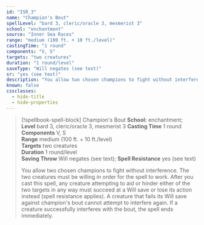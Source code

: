 ```yaml
---
id: "ISR_3"
name: "Champion's Bout"
spellLevel: "bard 3, cleric/oracle 3, mesmerist 3"
school: "enchantment"
source: "Inner Sea Races"
range: "medium (100 ft. + 10 ft./level)"
castingTime: "1 round"
components: "V, S"
targets: "two creatures"
duration: "1 round/level"
saveType: "Will negates (see text)"
sr: "yes (see text)"
description: "You allow two chosen champions to fight without interference. The two creatures must be willing in order for the spell to work. After you cast this spell, any creature attempting to aid or hinder either of the two targets in any way must succeed at a Will save or lose its action instead (spell resistance applies). A creature that fails its Will save against champion's bout cannot attempt to interfere again. If a creature successfully interferes with the bout, the spell ends immediately."
known: false
cssclasses:
  - hide-title
  - hide-properties
---
```


> [!spellbook-spell-block] Champion's Bout
> **School:** enchantment; **Level** bard 3, cleric/oracle 3, mesmerist 3
> **Casting Time** 1 round  
> **Components** V, S  
> **Range** medium (100 ft. + 10 ft./level)  
> **Targets** two creatures  
> **Duration** 1 round/level  
> **Saving Throw** Will negates (see text); **Spell Resistance** yes (see text)
> 
> You allow two chosen champions to fight without interference. The two creatures must be willing in order for the spell to work. After you cast this spell, any creature attempting to aid or hinder either of the two targets in any way must succeed at a Will save or lose its action instead (spell resistance applies). A creature that fails its Will save against champion's bout cannot attempt to interfere again. If a creature successfully interferes with the bout, the spell ends immediately.
